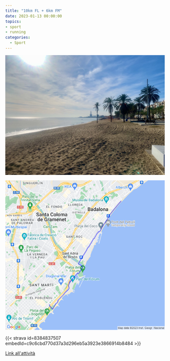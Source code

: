 ```yaml
---
title: "10km FL + 6km FM"
date: 2023-01-13 00:00:00
topics:
- sport
- running
categories:
  - Sport
---
```


![](images/IMG_1164.jpg)

![](images/20230113-activity-map.png)

{{< strava id=8384837507 embedId=c9c6cbd770d37a3d296eb5a3923e3866914b8484 >}}

[Link all'attività](https://strava.com/activities/8384837507)
